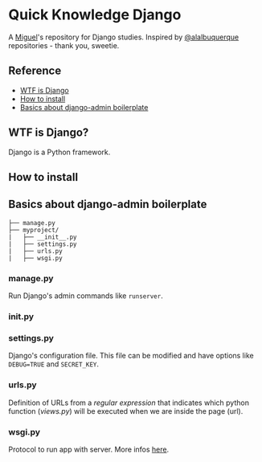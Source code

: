 # Quick Knowledge Django

A [Miguel](http://twitter.com/oieusouamiguell)'s repository for Django studies. Inspired by [@alalbuquerque](http://github.com/alalbuquerque) repositories - thank you, sweetie.

## Reference
* [WTF is Django](#wtf-is-django)
* [How to install](#how-to-install)
* [Basics about django-admin boilerplate](#basics-about-django-admin-boilerplate)


## WTF is Django?
Django is a Python framework.

## How to install


## Basics about django-admin boilerplate

	├── manage.py
	├── myproject/
	|   ├── __init__.py
	|   ├── settings.py
	|   ├── urls.py
	|   ├── wsgi.py	
  
  
 ### manage.py
Run Django's admin commands like `runserver`.

### __init__.py


### settings.py
Django's configuration file. This file can be modified and have options like `DEBUG=TRUE` and `SECRET_KEY`.

 ### urls.py 
 Definition of URLs from a *regular expression* that indicates which python function (*views.py*) will be executed when we are inside the page (url).

### wsgi.py
Protocol to run app with server. More infos [here](https://docs.djangoproject.com/en/2.0/howto/deployment/wsgi/).

